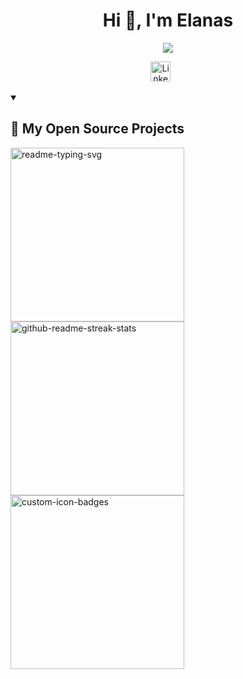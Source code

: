 <h1 align="center">Hi 👋, I'm Elanas</h1>

<p align="center">
  <a href="https://github.com/DenverCoder1/readme-typing-svg">
    <img src="https://readme-typing-svg.demolab.com/?lines=Full-stack%20web%20developer;Always%20learning%20new%20things&font=Fira%20Code&center=true&width=440&height=45&color=ffffff&vCenter=true&pause=1000&size=22" /></a>
</p>

<!-- Social icons section -->
<p align="center">
  <a href="https://www.linkedin.com/in/elanas-bartulis-750554163/"><img width="32px" alt="LinkedIn" title="LinkedIn" src="https://imgur.com/doJ6GVg.png"/></a>
  &#8287;&#8287;&#8287;&#8287;&#8287;
</p>

<details open> 
  <summary><h2>📘 My Open Source Projects</h2></summary>

  <!-- Repo info cards - https://github.com/anuraghazra/github-readme-stats -->
  <!-- Small repo cards (fork) - https://github.com/DenverCoder1/github-readme-stats -->
  <p align="left">
    <a href="https://github.com/ElanasBartulis/BIT-Mokslai"><img width="278" src="https://github.com/ElanasBartulis/BIT-Mokslai&theme=react&bg_color=1F222E&title_color=F85D7F&hide_border=true&icon_color=F8D866&show_icons=false" alt="readme-typing-svg"></a>
    <a href="https://github.com/ElanasBartulis/Dojek"><img width="278" src="https://denvercoder1-github-readme-stats.vercel.app/api/pin/?username=ElanasBartulis&repo=github-readme-streak-stats&theme=react&bg_color=1F222E&title_color=F85D7F&hide_border=true&icon_color=F8D866&show_icons=false" alt="github-readme-streak-stats"></a>
    <a href="https://github.com/ElanasBartulis/Netflix-Sign-in-Page"><img width="278" src="https://denvercoder1-github-readme-stats.vercel.app/api/pin?username=ElanasBartulis&repo=custom-icon-badges&theme=react&bg_color=1F222E&title_color=F85D7F&hide_border=true&icon_color=F8D866&show_icons=false" alt="custom-icon-badges"></a>
  </p>
